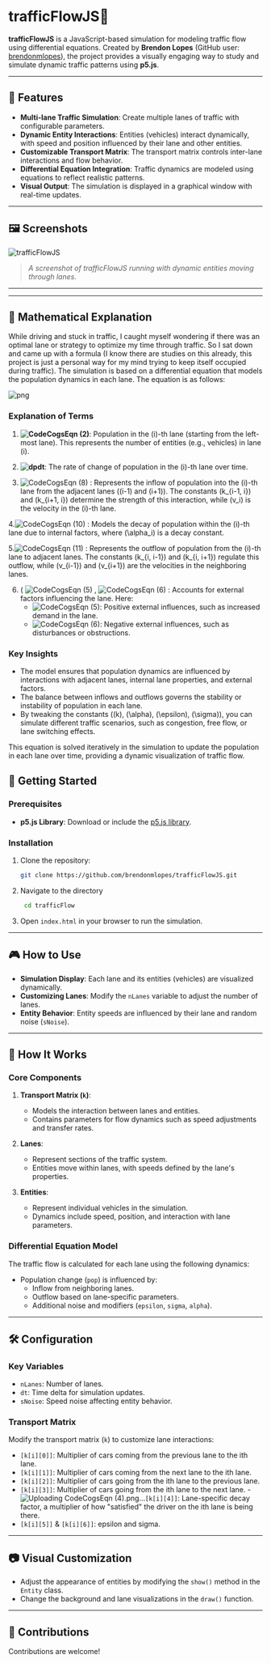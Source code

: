 # trafficFlowJS🚗

**trafficFlowJS** is a JavaScript-based simulation for modeling traffic flow using differential equations. Created by **Brendon Lopes** (GitHub user: [brendonmlopes](https://github.com/brendonmlopes)), the project provides a visually engaging way to study and simulate dynamic traffic patterns using **p5.js**.

---

## 🌟 Features

- **Multi-lane Traffic Simulation**: Create multiple lanes of traffic with configurable parameters.
- **Dynamic Entity Interactions**: Entities (vehicles) interact dynamically, with speed and position influenced by their lane and other entities.
- **Customizable Transport Matrix**: The transport matrix controls inter-lane interactions and flow behavior.
- **Differential Equation Integration**: Traffic dynamics are modeled using equations to reflect realistic patterns.
- **Visual Output**: The simulation is displayed in a graphical window with real-time updates.

---

## 🖼️ Screenshots

![trafficFlowJS](https://github.com/user-attachments/assets/3ed95801-6e7a-4014-96d1-ed34e85a8c5f)

> _A screenshot of trafficFlowJS running with dynamic entities moving through lanes._

---
---

## 📜 Mathematical Explanation

While driving and stuck in traffic, I caught myself wondering if there was an optimal lane or strategy to optimize my time through traffic. So I sat down and came up with a formula (I know there are studies on this already, this project is just a personal way for my mind trying to keep itself occupied during traffic). The simulation is based on a differential equation that models the population dynamics in each lane. The equation is as follows:

![png](https://github.com/user-attachments/assets/a4a149bf-4c6b-4a9c-847c-812906e2b90a)


### Explanation of Terms


1. **![CodeCogsEqn (2)](https://github.com/user-attachments/assets/4b1c2050-326d-42c4-811e-9606f0eb6868)**: Population in the \(i\)-th lane (starting from the left-most lane). This represents the number of entities (e.g., vehicles) in lane \(i\).


2. **![dpdt](https://github.com/user-attachments/assets/cf239905-e9d0-4b0b-bd24-05514f1d1de3)**: The rate of change of population in the \(i\)-th lane over time.

3. ![CodeCogsEqn (8)](https://github.com/user-attachments/assets/00895fcb-8f83-4450-9bd7-56e104680a42) : Represents the inflow of population into the \(i\)-th lane from the adjacent lanes (\(i-1\) and \(i+1\)). The constants \(k_{i-1, i}\) and \(k_{i+1, i}\) determine the strength of this interaction, while \(v_i\) is the velocity in the \(i\)-th lane.

4.![CodeCogsEqn (10)](https://github.com/user-attachments/assets/401dd6cc-6165-4272-8c97-9684b5a73db3) : Models the decay of population within the \(i\)-th lane due to internal factors, where \(\alpha_i\) is a decay constant.

5.![CodeCogsEqn (11)](https://github.com/user-attachments/assets/aea33024-79ae-439d-883c-68f5a34f54ad) : Represents the outflow of population from the \(i\)-th lane to adjacent lanes. The constants \(k_{i, i-1}\) and \(k_{i, i+1}\) regulate this outflow, while \(v_{i-1}\) and \(v_{i+1}\) are the velocities in the neighboring lanes.

6. \( ![CodeCogsEqn (5)](https://github.com/user-attachments/assets/f033507b-58c4-4968-bdfe-9b00d0e3aaa5) , ![CodeCogsEqn (6)](https://github.com/user-attachments/assets/c1562504-5d78-4907-aed1-554221bfba17) : Accounts for external factors influencing the lane. Here:
   - ![CodeCogsEqn (5)](https://github.com/user-attachments/assets/f033507b-58c4-4968-bdfe-9b00d0e3aaa5): Positive external influences, such as increased demand in the lane.
   - ![CodeCogsEqn (6)](https://github.com/user-attachments/assets/c1562504-5d78-4907-aed1-554221bfba17): Negative external influences, such as disturbances or obstructions.

### Key Insights

- The model ensures that population dynamics are influenced by interactions with adjacent lanes, internal lane properties, and external factors.
- The balance between inflows and outflows governs the stability or instability of population in each lane.
- By tweaking the constants (\(k\), \(\alpha\), \(\epsilon\), \(\sigma\)), you can simulate different traffic scenarios, such as congestion, free flow, or lane switching effects.

This equation is solved iteratively in the simulation to update the population in each lane over time, providing a dynamic visualization of traffic flow.

## 🚀 Getting Started

### Prerequisites

- **p5.js Library**: Download or include the [p5.js library](https://p5js.org/).

### Installation

1. Clone the repository:
   ```bash
   git clone https://github.com/brendonmlopes/trafficFlowJS.git
   
2. Navigate to the directory
   ```bash
    cd trafficFlow

3. Open `index.html` in your browser to run the simulation.

---

## 🎮 How to Use

- **Simulation Display**: Each lane and its entities (vehicles) are visualized dynamically.
- **Customizing Lanes**: Modify the `nLanes` variable to adjust the number of lanes.
- **Entity Behavior**: Entity speeds are influenced by their lane and random noise (`sNoise`).

---

## 📜 How It Works

### Core Components

1. **Transport Matrix (`k`)**:
   - Models the interaction between lanes and entities.
   - Contains parameters for flow dynamics such as speed adjustments and transfer rates.

2. **Lanes**:
   - Represent sections of the traffic system.
   - Entities move within lanes, with speeds defined by the lane's properties.

3. **Entities**:
   - Represent individual vehicles in the simulation.
   - Dynamics include speed, position, and interaction with lane parameters.

### Differential Equation Model

The traffic flow is calculated for each lane using the following dynamics:
- Population change (`pop`) is influenced by:
  - Inflow from neighboring lanes.
  - Outflow based on lane-specific parameters.
  - Additional noise and modifiers (`epsilon`, `sigma`, `alpha`).

---

## 🛠️ Configuration

### Key Variables

- `nLanes`: Number of lanes.
- `dt`: Time delta for simulation updates.
- `sNoise`: Speed noise affecting entity behavior.

### Transport Matrix

Modify the transport matrix (`k`) to customize lane interactions:
- `[k[i][0]]`: Multiplier of cars coming from the previous lane to the ith lane.
- `[k[i][1]]`: Multiplier of cars coming from the next lane to the ith lane.
- `[k[i][2]]`: Multiplier of cars going from the ith lane to the previous lane.
- `[k[i][3]]`: Multiplier of cars going from the ith lane to the next lane.
-![Uploading CodeCogsEqn (4).png…]()`[k[i][4]]`: Lane-specific decay factor, a multiplier of how "satisfied" the driver on the ith lane is being there.
- `[k[i][5]]` & `[k[i][6]]`: epsilon and sigma.

---

## 📷 Visual Customization

- Adjust the appearance of entities by modifying the `show()` method in the `Entity` class.
- Change the background and lane visualizations in the `draw()` function.

---

## 🤝 Contributions

Contributions are welcome!
